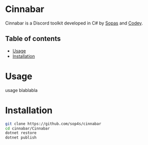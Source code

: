 # Cinnabar
Cinnabar is a Discord toolkit developed in C# by [Sopas](https://github.com/sop4s) and [Codey](https://github.com/Yitzhakbuff).
## Table of contents
- [Usage](#usage)
- [Installation](#installation)

# Usage
usage blablabla
# Installation
```bash
git clone https://github.com/sop4s/cinnabar
cd cinnabar/Cinnabar
dotnet restore
dotnet publish
```

